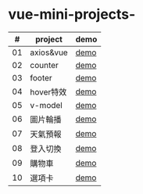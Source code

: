 # vue-mini-projects-


| #       | project |  demo    |
|---------|---------|----------|
|  01 | axios&vue | [demo](https://gitakachan.github.io/vue-mini-projects-/axios&vue)  |
|  02 | counter | [demo](https://gitakachan.github.io/vue-mini-projects-/counter)  |
|  03 |footer | [demo](https://gitakachan.github.io/vue-mini-projects-/footer)  |
|  04 | hover特效 | [demo](https://gitakachan.github.io/vue-mini-projects-/hover特效)  |
|  05 | v-model | [demo](https://gitakachan.github.io/vue-mini-projects-/v-model)  |
|  06 | 圖片輪播 | [demo](https://gitakachan.github.io/vue-mini-projects-/圖片輪播)  |
|  07 | 天氣預報 | [demo](https://gitakachan.github.io/vue-mini-projects-/天氣預報)  |
|  08 | 登入切換 | [demo](https://gitakachan.github.io/vue-mini-projects-/登入切換)  |
|  09 | 購物車 | [demo](https://gitakachan.github.io/vue-mini-projects-/購物車)  |
|  10 | 選項卡 | [demo](https://gitakachan.github.io/vue-mini-projects-/選項卡)  |

